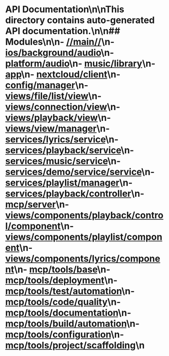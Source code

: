 # API Documentation\n\nThis directory contains auto-generated API documentation.\n\n## Modules\n\n- [//main//](__main__.markdown)\n- [ios/background/audio](ios_background_audio.markdown)\n- [platform/audio](platform_audio.markdown)\n- [music/library](music_library.markdown)\n- [app](app.markdown)\n- [nextcloud/client](nextcloud_client.markdown)\n- [config/manager](config_manager.markdown)\n- [views/file/list/view](views_file_list_view.markdown)\n- [views/connection/view](views_connection_view.markdown)\n- [views/playback/view](views_playback_view.markdown)\n- [views/view/manager](views_view_manager.markdown)\n- [services/lyrics/service](services_lyrics_service.markdown)\n- [services/playback/service](services_playback_service.markdown)\n- [services/music/service](services_music_service.markdown)\n- [services/demo/service/service](services_demo_service_service.markdown)\n- [services/playlist/manager](services_playlist_manager.markdown)\n- [services/playback/controller](services_playback_controller.markdown)\n- [mcp/server](mcp_server.markdown)\n- [views/components/playback/control/component](views_components_playback_control_component.markdown)\n- [views/components/playlist/component](views_components_playlist_component.markdown)\n- [views/components/lyrics/component](views_components_lyrics_component.markdown)\n- [mcp/tools/base](mcp_tools_base.markdown)\n- [mcp/tools/deployment](mcp_tools_deployment.markdown)\n- [mcp/tools/test/automation](mcp_tools_test_automation.markdown)\n- [mcp/tools/code/quality](mcp_tools_code_quality.markdown)\n- [mcp/tools/documentation](mcp_tools_documentation.markdown)\n- [mcp/tools/build/automation](mcp_tools_build_automation.markdown)\n- [mcp/tools/configuration](mcp_tools_configuration.markdown)\n- [mcp/tools/project/scaffolding](mcp_tools_project_scaffolding.markdown)\n